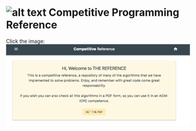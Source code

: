 # ![alt text](https://secure.gravatar.com/blavatar/4560c02ab420ca3cefc52ab44e8aefc1?s=32) Competitive Programming Reference


Click the image:
[![Alt text](Graphics/Webpage.png)](https://compilandoconocimiento.github.io/Reference/)

